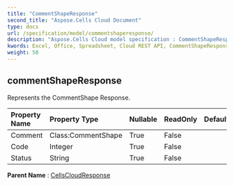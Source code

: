 ```yaml
---
title: "CommentShapeResponse"
second_title: "Aspose.Cells Cloud Document"
type: docs
url: /specification/model/commentshaperesponse/
description: "Aspose.Cells Cloud model specification : CommentShapeResponse. Effortlessly handle Excel and other spreadsheet documents with features like opening, generating, editing, splitting, merging, comparing, and converting."
kwords: Excel, Office, Spreadsheet, Cloud REST API, CommentShapeResponse
weight: 50
---
```


## **commentShapeResponse**

Represents the CommentShape Response. 

| Property Name | Property Type | Nullable |  ReadOnly | DefaultValue | Description | 
| :- | :- | :- |:- |  :- | :- |
| Comment | Class:CommentShape | True |  False |  |  |  
| Code | Integer | True |  False |  |  |  
| Status | String | True |  False |  |  |  

**Parent Name** : [CellsCloudResponse](/specification/model/cellscloudresponse)

